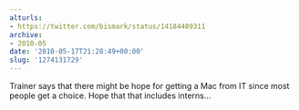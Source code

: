 ```yaml
---
alturls:
- https://twitter.com/bismark/status/14184409311
archive:
- 2010-05
date: '2010-05-17T21:28:49+00:00'
slug: '1274131729'
---
```


Trainer says that there might be hope for getting a Mac from IT since most people get a choice. Hope that that includes interns...


